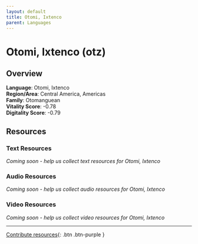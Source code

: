 ```yaml
---
layout: default
title: Otomi, Ixtenco
parent: Languages
---
```


# Otomi, Ixtenco (otz)

## Overview

**Language**: Otomi, Ixtenco  
**Region/Area**: Central America, Americas  
**Family**: Otomanguean  
**Vitality Score**: -0.78  
**Digitality Score**: -0.79  

## Resources

### Text Resources
*Coming soon - help us collect text resources for Otomi, Ixtenco*

### Audio Resources
*Coming soon - help us collect audio resources for Otomi, Ixtenco*

### Video Resources
*Coming soon - help us collect video resources for Otomi, Ixtenco*

---

[Contribute resources](https://fairtrain.github.io/){: .btn .btn-purple }
